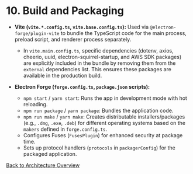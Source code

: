 # 10. Build and Packaging

- **Vite (`vite.*.config.ts`, `vite.base.config.ts`):** Used via `@electron-forge/plugin-vite` to bundle the TypeScript code for the main process, preload script, and renderer process separately.
  - In `vite.main.config.ts`, specific dependencies (dotenv, axios, cheerio, uuid, electron-squirrel-startup, and AWS SDK packages) are explicitly included in the bundle by removing them from the `external` dependencies list. This ensures these packages are available in the production build.

- **Electron Forge (`forge.config.ts`, `package.json` scripts):**
  - `npm start` / `yarn start`: Runs the app in development mode with hot reloading.
  - `npm run package` / `yarn package`: Bundles the application code.
  - `npm run make` / `yarn make`: Creates distributable installers/packages (e.g., `.dmg`, `.exe`, `.deb`) for different operating systems based on the `makers` defined in `forge.config.ts`.
  - Configures Fuses (`FusesPlugin`) for enhanced security at package time.
  - Sets up protocol handlers (`protocols` in `packagerConfig`) for the packaged application.

[Back to Architecture Overview](./00-ARCHITECTURE-OVERVIEW.md)
